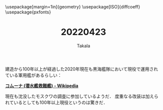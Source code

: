 ﻿---
title: 20220423
yesterday: 20220422
tomorrow: 20220424
days: 848
author: Takala
header-includes:
  - \usepackage[margin=1in]{geometry}
  - \usepackage[ISO]{diffcoeff}
  - \usepackage{pxfonts}
---


建造から100年以上が経過した2020年現在も黒海艦隊において現役で運用されている軍用艦があるらしい：


**[コムーナ (潜水艦救難艦) - Wikipedia](https://w.wiki/55$Y)**


現在も沈没したモスクワの調査に参加しているようだ．
度重なる改装は加えられているとしても100年以上現役というのは驚きだ．
